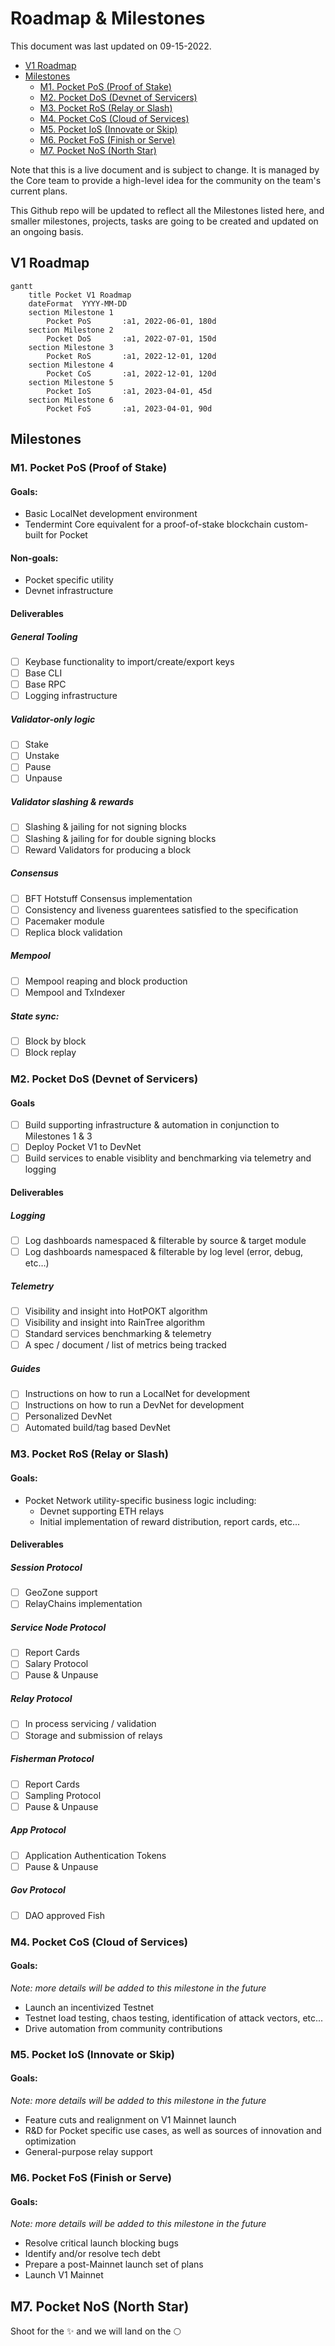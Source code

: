 # Roadmap & Milestones <!-- omit in toc -->

This document was last updated on 09-15-2022.

- [V1 Roadmap](#v1-roadmap)
- [Milestones](#milestones)
  - [M1. Pocket PoS (Proof of Stake)](#m1-pocket-pos-proof-of-stake)
  - [M2. Pocket DoS (Devnet of Servicers)](#m2-pocket-dos-devnet-of-servicers)
  - [M3. Pocket RoS (Relay or Slash)](#m3-pocket-ros-relay-or-slash)
  - [M4. Pocket CoS (Cloud of Services)](#m4-pocket-cos-cloud-of-services)
  - [M5. Pocket IoS (Innovate or Skip)](#m5-pocket-ios-innovate-or-skip)
  - [M6. Pocket FoS (Finish or Serve)](#m6-pocket-fos-finish-or-serve)
  - [M7. Pocket NoS (North Star)](#m7-pocket-nos-north-star)

Note that this is a live document and is subject to change. It is managed by the Core team to provide a high-level idea for the community on the team's current plans.

This Github repo will be updated to reflect all the Milestones listed here, and smaller milestones, projects, tasks are going to be created and updated on an ongoing basis.

## V1 Roadmap

```mermaid
gantt
    title Pocket V1 Roadmap
    dateFormat  YYYY-MM-DD
    section Milestone 1
        Pocket PoS       :a1, 2022-06-01, 180d
    section Milestone 2
        Pocket DoS       :a1, 2022-07-01, 150d
    section Milestone 3
        Pocket RoS       :a1, 2022-12-01, 120d
    section Milestone 4
        Pocket CoS       :a1, 2022-12-01, 120d
    section Milestone 5
        Pocket IoS       :a1, 2023-04-01, 45d
    section Milestone 6
        Pocket FoS       :a1, 2023-04-01, 90d
```

## Milestones

### M1. Pocket PoS (Proof of Stake)

#### Goals:

- Basic LocalNet development environment
- Tendermint Core equivalent for a proof-of-stake blockchain custom-built for Pocket

#### Non-goals:

- Pocket specific utility
- Devnet infrastructure

#### Deliverables

##### General Tooling
  - [ ] Keybase functionality to import/create/export keys
  - [ ] Base CLI 
  - [ ] Base RPC
  - [ ] Logging infrastructure

##### Validator-only logic
  - [ ] Stake
  - [ ] Unstake
  - [ ] Pause
  - [ ] Unpause

##### Validator slashing & rewards
  - [ ] Slashing & jailing for not signing blocks
  - [ ] Slashing & jailing for for double signing blocks
  - [ ] Reward Validators for producing a block

##### Consensus
  - [ ] BFT Hotstuff Consensus implementation
  - [ ] Consistency and liveness guarentees satisfied to the specification
  - [ ] Pacemaker module  
  - [ ] Replica block validation

##### Mempool
  - [ ] Mempool reaping and block production
  - [ ] Mempool and TxIndexer  

##### State sync:
  - [ ] Block by block
  - [ ] Block replay  

### M2. Pocket DoS (Devnet of Servicers)

#### Goals

- [ ] Build supporting infrastructure & automation in conjunction to Milestones 1 & 3
- [ ] Deploy Pocket V1 to DevNet
- [ ] Build services to enable visiblity and benchmarking via telemetry and logging

#### Deliverables

##### Logging

- [ ] Log dashboards namespaced & filterable by source & target module
- [ ] Log dashboards namespaced & filterable by log level (error, debug, etc…)

##### Telemetry

- [ ] Visibility and insight into HotPOKT algorithm
- [ ] Visibility and insight into RainTree algorithm
- [ ] Standard services benchmarking & telemetry
- [ ] A spec / document / list of metrics being tracked

##### Guides

- [ ] Instructions on how to run a LocalNet for development
- [ ] Instructions on how to run a DevNet for development
- [ ] Personalized DevNet
- [ ] Automated build/tag based DevNet

### M3. Pocket RoS (Relay or Slash)

#### Goals:

- Pocket Network utility-specific business logic including:
  - Devnet supporting ETH relays
  - Initial implementation of reward distribution, report cards, etc...

#### Deliverables

##### Session Protocol
  - [ ] GeoZone support
  - [ ] RelayChains implementation

##### Service Node Protocol
  - [ ] Report Cards
  - [ ] Salary Protocol
  - [ ] Pause & Unpause

##### Relay Protocol
  - [ ] In process servicing / validation
  - [ ] Storage and submission of relays

##### Fisherman Protocol
  - [ ] Report Cards
  - [ ] Sampling Protocol
  - [ ] Pause & Unpause

##### App Protocol
  - [ ] Application Authentication Tokens
  - [ ] Pause & Unpause

##### Gov Protocol
  - [ ] DAO approved Fish

### M4. Pocket CoS (Cloud of Services)

#### Goals:

*Note: more details will be added to this milestone in the future*

- Launch an incentivized Testnet
- Testnet load testing, chaos testing, identification of attack vectors, etc...
- Drive automation from community contributions

### M5. Pocket IoS (Innovate or Skip)

#### Goals:

*Note: more details will be added to this milestone in the future*

- Feature cuts and realignment on V1 Mainnet launch
- R&D for Pocket specific use cases, as well as sources of innovation and optimization
- General-purpose relay support

### M6. Pocket FoS (Finish or Serve)

#### Goals:

*Note: more details will be added to this milestone in the future*

- Resolve critical launch blocking bugs
- Identify and/or resolve tech debt
- Prepare a post-Mainnet launch set of plans
- Launch V1 Mainnet

## M7. Pocket NoS (North Star)

Shoot for the ✨ and we will land on the 🌕
